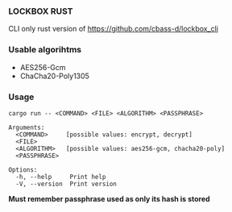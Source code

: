 ### LOCKBOX RUST
CLI only rust version of https://github.com/cbass-d/lockbox_cli

### Usable algorihtms
* AES256-Gcm
* ChaCha20-Poly1305

### Usage
```
cargo run -- <COMMAND> <FILE> <ALGORITHM> <PASSPHRASE>

Arguments:
  <COMMAND>     [possible values: encrypt, decrypt]
  <FILE>        
  <ALGORITHM>   [possible values: aes256-gcm, chacha20-poly]
  <PASSPHRASE>  

Options:
  -h, --help     Print help
  -V, --version  Print version
```

**Must remember passphrase used as only its hash is stored**

